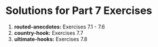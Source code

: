 # Solutions for Part 7 Exercises

1. **routed-anecdotes:** Exercises 7.1 - 7.6
2. **country-hook:** Exercises 7.7
3. **ultimate-hooks:** Exercises 7.8
